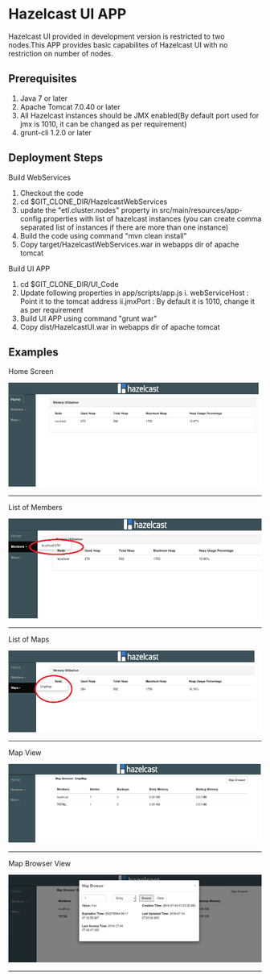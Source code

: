 Hazelcast UI APP
=============

Hazelcast UI provided in development version is restricted to two nodes.This APP provides basic capabilites of Hazelcast UI with no restriction on number of nodes.

Prerequisites
-------------

1. Java 7 or later
2. Apache Tomcat 7.0.40 or later
3. All Hazelcast instances should be JMX enabled(By default port used for jmx is 1010, it can be changed as per requirement)
4. grunt-cli 1.2.0 or later

Deployment Steps
----------------

Build WebServices

1. Checkout the code
2. cd $GIT_CLONE_DIR/HazelcastWebServices
3. update the "etl.cluster.nodes" property in src/main/resources/app-config.properties with list of hazelcast instances (you can create comma separated list of instances if there are more than one instance)
4. Build the code using command "mvn clean install"
5. Copy target/HazelcastWebServices.war in webapps dir of apache tomcat

Build UI APP

1. cd $GIT_CLONE_DIR/UI_Code
2. Update following properties in app/scripts/app.js
   i. webServiceHost : Point it to the tomcat address
   ii.jmxPort : By default it is 1010, change it as per requirement
3. Build UI APP using command "grunt war"
4. Copy dist/HazelcastUI.war in webapps dir of apache tomcat

Examples
--------

Home Screen


![home](/images/Home_Screen.png)
***

List of Members


![members](/images/List_Members.png)
***

List of Maps


![maps](/images/List_Maps.png)
***

Map View

![mapview](/images/Map_Screen.png)
***

Map Browser View

![mapbrowser](/images/Map_Browser.png)
***

